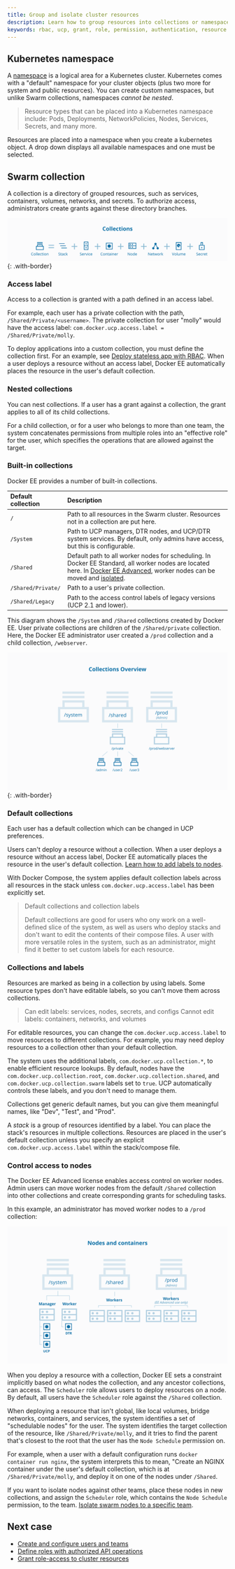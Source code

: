 ```yaml
---
title: Group and isolate cluster resources
description: Learn how to group resources into collections or namespaces to control access.
keywords: rbac, ucp, grant, role, permission, authentication, resource collection
---
```


## Kubernetes namespace

A
[namespace](https://kubernetes.io/docs/concepts/overview/working-with-objects/namespaces/)
is a logical area for a Kubernetes cluster. Kubernetes comes with a "default"
namespace for your cluster objects (plus two more for system and public
resources). You can create custom namespaces, but unlike Swarm collections,
namespaces _cannot be nested_.

> Resource types that can be placed into a Kubernetes namespace include: Pods,
> Deployments, NetworkPolicies, Nodes, Services, Secrets, and many more.

Resources are placed into a namespace when you create a kubernetes object. A
drop down displays all available namespaces and one must be selected.

## Swarm collection

A collection is a directory of grouped resources, such as services, containers,
volumes, networks, and secrets. To authorize access, administrators create
grants against these directory branches.

![](../images/collections-and-resources.svg){: .with-border}

### Access label

Access to a collection is granted with a path defined in an access label.

For example, each user has a private collection with the path,
`/Shared/Private/<username>`. The  private collection for user "molly" would have
the access label: `com.docker.ucp.access.label = /Shared/Private/molly`.

To deploy applications into a custom collection, you must define the collection
first. For an example, see [Deploy stateless app with RBAC](deploy-stateless-app.md).
When a user deploys a resource without an access label, Docker EE automatically
places the resource in the user's default collection.

### Nested collections

You can nest collections. If a user has a grant against a collection, the grant
applies to all of its child collections.

For a child collection, or for a user who belongs to more than one team, the
system concatenates permissions from multiple roles into an "effective role" for
the user, which specifies the operations that are allowed against the target.

### Built-in collections

Docker EE provides a number of built-in collections.

| Default collection | Description                                                                                                                                                                                                                                |
|:-------------------|:-------------------------------------------------------------------------------------------------------------------------------------------------------------------------------------------------------------------------------------------|
| `/`                | Path to all resources in the Swarm cluster. Resources not in a collection are put here.                                                                                                                                                    |
| `/System`          | Path to UCP managers, DTR nodes, and UCP/DTR system services. By default, only admins have access, but this is configurable.                                                                                                               |
| `/Shared`          | Default path to all worker nodes for scheduling. In Docker EE Standard, all worker nodes are located here. In [Docker EE Advanced](https://www.docker.com/enterprise-edition), worker nodes can be moved and [isolated](isolate-nodes.md). |
| `/Shared/Private/` | Path to a user's private collection.                                                                                                                                                                                                       |
| `/Shared/Legacy`   | Path to the access control labels of legacy versions (UCP 2.1 and lower).                                                                                                                                                                  |

This diagram shows the `/System` and `/Shared` collections created by Docker EE.
User private collections are children of the `/Shared/private` collection. Here,
the Docker EE  administrator user created a `/prod` collection and a child
collection, `/webserver`.

![](../images/collections-diagram.svg){: .with-border}

### Default collections

Each user has a default collection which can be changed in UCP preferences.

Users can't deploy a resource without a collection. When a user deploys a
resource without an access label, Docker EE automatically places the resource in
the user's default collection. [Learn how to add labels to nodes](../admin/configure/add-labels-to-cluster-nodes.md).

With Docker Compose, the system applies default collection labels across all
resources in the stack unless `com.docker.ucp.access.label` has been explicitly
set.

> Default collections and collection labels
>
> Default collections are good for users who ony work on a well-defined slice of
> the system, as well as users who deploy stacks and don't want to edit the
> contents of their compose files. A user with more versatile roles in the
> system, such as an administrator, might find it better to set custom labels for
> each resource.

### Collections and labels

Resources are marked as being in a collection by using labels. Some resource
types don't have editable labels, so you can't move them across collections.

> Can edit labels: services, nodes, secrets, and configs
> Cannot edit labels: containers, networks, and volumes

For editable resources, you can change the `com.docker.ucp.access.label` to move
resources to different collections. For example, you may need deploy resources
to a collection other than your default collection.

The system uses the additional labels, `com.docker.ucp.collection.*`, to enable
efficient resource lookups. By default, nodes have the
`com.docker.ucp.collection.root`, `com.docker.ucp.collection.shared`, and
`com.docker.ucp.collection.swarm` labels set to `true`. UCP
automatically controls these labels, and you don't need to manage them.

Collections get generic default names, but you can give them meaningful names,
like "Dev", "Test", and "Prod".

A *stack* is a group of resources identified by a label. You can place the
stack's resources in multiple collections. Resources are placed in the user's
default collection unless you specify an explicit `com.docker.ucp.access.label`
within the stack/compose file.

### Control access to nodes

The Docker EE Advanced license enables access control on worker nodes. Admin
users can move worker nodes from the default `/Shared` collection into other
collections and create corresponding grants for scheduling tasks.

In this example, an administrator has moved worker nodes to a `/prod`
collection:

![](../images/containers-and-nodes-diagram.svg)

When you deploy a resource with a collection, Docker EE sets a constraint
implicitly based on what nodes the collection, and any ancestor collections, can
access. The `Scheduler` role allows users to deploy resources on a node. By
default, all users have the `Scheduler` role against the `/Shared` collection.

When deploying a resource that isn't global, like local volumes, bridge
networks, containers, and services, the system identifies a set of "schedulable
nodes" for the user. The system identifies the target collection of the
resource, like `/Shared/Private/molly`, and it tries to find the parent that's
closest to the root that the user has the `Node Schedule` permission on.

For example, when a user with a default configuration runs `docker container run
nginx`, the system interprets this to mean, "Create an NGINX container under the
user's default collection, which is at `/Shared/Private/molly`, and deploy it on
one of the nodes under `/Shared`.

If you want to isolate nodes against other teams, place these nodes in new
collections, and assign the `Scheduler` role, which contains the `Node Schedule`
permission, to the team. [Isolate swarm nodes to a specific team](isolate-nodes.md).

## Next case

* [Create and configure users and teams](create-users-and-teams-manually.md)
* [Define roles with authorized API operations](define-roles.md)
* [Grant role-access to cluster resources](grant-permissions.md)
